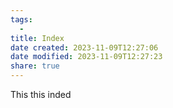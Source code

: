 ```yaml
---
tags:
  - 
title: Index
date created: 2023-11-09T12:27:06
date modified: 2023-11-09T12:27:23
share: true
---
```


This this inded

